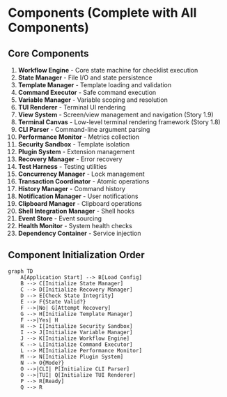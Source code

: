 # Components (Complete with All Components)

## Core Components

1. **Workflow Engine** - Core state machine for checklist execution
2. **State Manager** - File I/O and state persistence
3. **Template Manager** - Template loading and validation
4. **Command Executor** - Safe command execution
5. **Variable Manager** - Variable scoping and resolution
6. **TUI Renderer** - Terminal UI rendering
7. **View System** - Screen/view management and navigation (Story 1.9)
8. **Terminal Canvas** - Low-level terminal rendering framework (Story 1.8)
9. **CLI Parser** - Command-line argument parsing
10. **Performance Monitor** - Metrics collection
11. **Security Sandbox** - Template isolation
12. **Plugin System** - Extension management
13. **Recovery Manager** - Error recovery
14. **Test Harness** - Testing utilities
15. **Concurrency Manager** - Lock management
16. **Transaction Coordinator** - Atomic operations
17. **History Manager** - Command history
18. **Notification Manager** - User notifications
19. **Clipboard Manager** - Clipboard operations
20. **Shell Integration Manager** - Shell hooks
21. **Event Store** - Event sourcing
22. **Health Monitor** - System health checks
23. **Dependency Container** - Service injection

## Component Initialization Order

```mermaid
graph TD
    A[Application Start] --> B[Load Config]
    B --> C[Initialize State Manager]
    C --> D[Initialize Recovery Manager]
    D --> E[Check State Integrity]
    E --> F{State Valid?}
    F -->|No| G[Attempt Recovery]
    G --> H[Initialize Template Manager]
    F -->|Yes| H
    H --> I[Initialize Security Sandbox]
    I --> J[Initialize Variable Manager]
    J --> K[Initialize Workflow Engine]
    K --> L[Initialize Command Executor]
    L --> M[Initialize Performance Monitor]
    M --> N[Initialize Plugin System]
    N --> O{Mode?}
    O -->|CLI| P[Initialize CLI Parser]
    O -->|TUI| Q[Initialize TUI Renderer]
    P --> R[Ready]
    Q --> R
```
